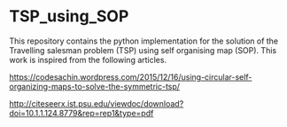 # TSP_using_SOP

This repository contains the python implementation for the solution of the Travelling salesman problem (TSP) using self organising map (SOP). This work is inspired from the following articles.

https://codesachin.wordpress.com/2015/12/16/using-circular-self-organizing-maps-to-solve-the-symmetric-tsp/

<http://citeseerx.ist.psu.edu/viewdoc/download?doi=10.1.1.124.8779&rep=rep1&type=pdf>
